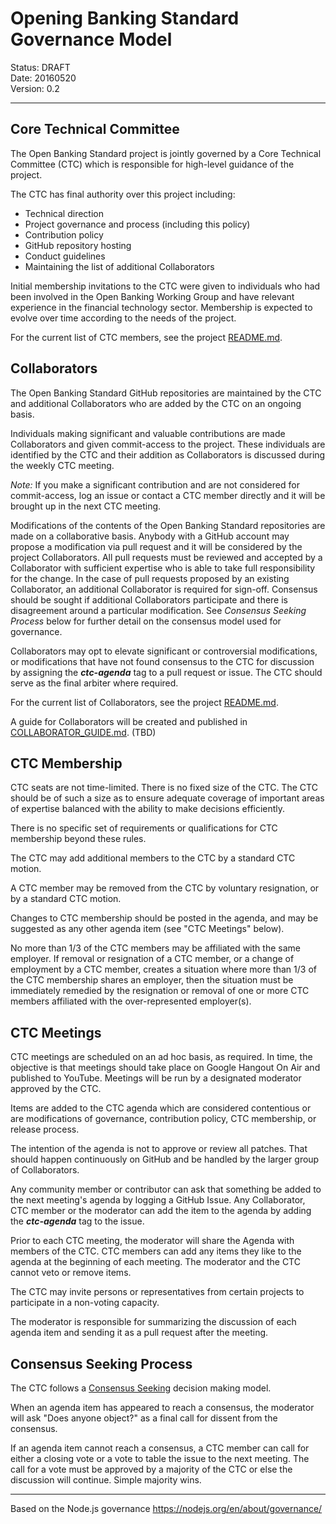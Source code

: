 # Opening Banking Standard Governance Model

Status: DRAFT  
Date: 20160520  
Version: 0.2  

---
## Core Technical Committee

The Open Banking Standard project is jointly governed by a Core Technical Committee (CTC) which is responsible for high-level guidance of the project.

The CTC has final authority over this project including:

* Technical direction
* Project governance and process (including this policy)
* Contribution policy
* GitHub repository hosting
* Conduct guidelines
* Maintaining the list of additional Collaborators

Initial membership invitations to the CTC were given to individuals who had been involved in the Open Banking Working Group and have relevant experience in the financial technology sector. Membership is expected to evolve over time according to the needs of the project.

For the current list of CTC members, see the project
[README.md](./README.md).

## Collaborators

The Open Banking Standard GitHub repositories are maintained by the CTC and additional Collaborators who are added by the CTC on an ongoing basis.

Individuals making significant and valuable contributions are made Collaborators and given commit-access to the project. These individuals are identified by the CTC and their addition as Collaborators is discussed during the weekly CTC meeting.

_Note:_ If you make a significant contribution and are not considered for commit-access, log an issue or contact a CTC member directly and it will be brought up in the next CTC meeting.

Modifications of the contents of the Open Banking Standard repositories are made on a collaborative basis. Anybody with a GitHub account may propose a modification via pull request and it will be considered by the project Collaborators. All pull requests must be reviewed and accepted by a Collaborator with sufficient expertise who is able to take full responsibility for the change. In the case of pull requests proposed by an existing Collaborator, an additional Collaborator is required for sign-off. Consensus should be sought if additional Collaborators participate and there is disagreement around a particular modification. See _Consensus Seeking Process_ below for further detail on the consensus model used for governance.

Collaborators may opt to elevate significant or controversial modifications, or modifications that have not found consensus to the CTC for discussion by assigning the ***ctc-agenda*** tag to a pull request or issue. The CTC should serve as the final arbiter where required.

For the current list of Collaborators, see the project 
[README.md](./README.md).

A guide for Collaborators will be created and published in [COLLABORATOR_GUIDE.md](./COLLABORATOR_GUIDE.md). (TBD)

## CTC Membership

CTC seats are not time-limited. There is no fixed size of the CTC. The CTC should be of such a size as to ensure adequate coverage of important areas of expertise balanced with the ability to make decisions efficiently.

There is no specific set of requirements or qualifications for CTC membership beyond these rules.

The CTC may add additional members to the CTC by a standard CTC motion.

A CTC member may be removed from the CTC by voluntary resignation, or by a standard CTC motion.

Changes to CTC membership should be posted in the agenda, and may be suggested as any other agenda item (see "CTC Meetings" below).

No more than 1/3 of the CTC members may be affiliated with the same employer.  If removal or resignation of a CTC member, or a change of employment by a CTC member, creates a situation where more than 1/3 of the CTC membership shares an employer, then the situation must be immediately remedied by the resignation or removal of one or more CTC members affiliated with the over-represented employer(s).

## CTC Meetings

CTC meetings are scheduled on an ad hoc basis, as required. In time, the objective is that meetings should take place on Google Hangout On Air and published to YouTube. Meetings will be run by a designated moderator approved by the CTC. 

Items are added to the CTC agenda which are considered contentious or are modifications of governance, contribution policy, CTC membership, or release process.

The intention of the agenda is not to approve or review all patches. That should happen continuously on GitHub and be handled by the larger group of Collaborators.

Any community member or contributor can ask that something be added to the next meeting's agenda by logging a GitHub Issue. Any Collaborator, CTC member or the moderator can add the item to the agenda by adding the ***ctc-agenda*** tag to the issue.

Prior to each CTC meeting, the moderator will share the Agenda with members of the CTC. CTC members can add any items they like to the agenda at the beginning of each meeting. The moderator and the CTC cannot veto or remove items.

The CTC may invite persons or representatives from certain projects to participate in a non-voting capacity.

The moderator is responsible for summarizing the discussion of each agenda item and sending it as a pull request after the meeting.

## Consensus Seeking Process

The CTC follows a
[Consensus Seeking](http://en.wikipedia.org/wiki/Consensus-seeking_decision-making) decision making model.

When an agenda item has appeared to reach a consensus, the moderator will ask "Does anyone object?" as a final call for dissent from the consensus.

If an agenda item cannot reach a consensus, a CTC member can call for either a closing vote or a vote to table the issue to the next meeting. The call for a vote must be approved by a majority of the CTC or else the discussion will continue. Simple majority wins.

---

Based on the Node.js governance https://nodejs.org/en/about/governance/
